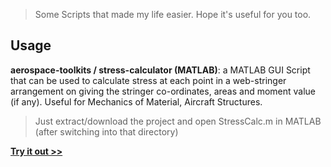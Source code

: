 > Some Scripts that made my life easier. Hope it's useful for you too.

## Usage ##

**aerospace-toolkits / stress-calculator (MATLAB)**: a MATLAB GUI Script that can be used to calculate stress at each point in a web-stringer arrangement on giving the stringer co-ordinates, areas and moment value (if any). Useful for Mechanics of Material, Aircraft Structures.

> Just extract/download the project and open StressCalc.m in MATLAB (after switching into that directory)

**[Try it out >>](https://github.com/niranjan94/supercharged-scripts/tree/master/aerospace-toolkits/stress-calculator)**